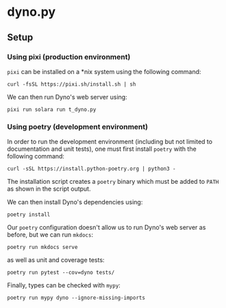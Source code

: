 # dyno.py

## Setup

### Using pixi (production environment)

`pixi` can be installed on a *nix system using the following command:
```console
curl -fsSL https://pixi.sh/install.sh | sh
```

We can then run Dyno's web server using:
```console
pixi run solara run t_dyno.py
```

### Using poetry (development environment)

In order to run the development environment (including but not limited to documentation and unit tests), one must first install `poetry` with the following command:
```console
curl -sSL https://install.python-poetry.org | python3 -
```

The installation script creates a `poetry` binary which must be added to `PATH` as shown in the script output.

We can then install Dyno's dependencies using:
```console
poetry install
```

Our `poetry` configuration doesn't allow us to run Dyno's web server as before, but we can run `mkdocs`:
```console
poetry run mkdocs serve
```
as well as unit and coverage tests:
```console
poetry run pytest --cov=dyno tests/
```

Finally, types can be checked with `mypy`:
```console
poetry run mypy dyno --ignore-missing-imports
```